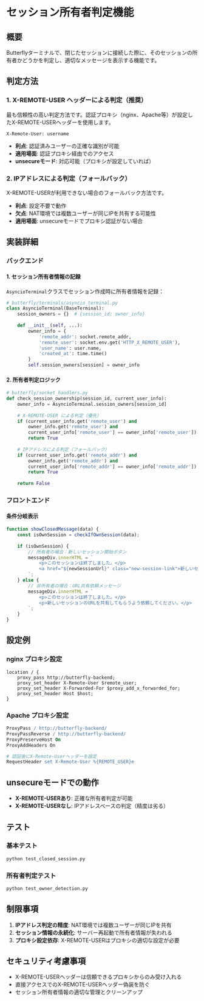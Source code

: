 # セッション所有者判定機能

## 概要

Butterflyターミナルで、閉じたセッションに接続した際に、そのセッションの所有者かどうかを判定し、適切なメッセージを表示する機能です。

## 判定方法

### 1. X-REMOTE-USER ヘッダーによる判定（推奨）

最も信頼性の高い判定方法です。認証プロキシ（nginx、Apache等）が設定したX-REMOTE-USERヘッダーを使用します。

```
X-Remote-User: username
```

- **利点**: 認証済みユーザーの正確な識別が可能
- **適用場面**: 認証プロキシ経由でのアクセス
- **unsecureモード**: 対応可能（プロキシが設定していれば）

### 2. IPアドレスによる判定（フォールバック）

X-REMOTE-USERが利用できない場合のフォールバック方法です。

- **利点**: 設定不要で動作
- **欠点**: NAT環境では複数ユーザーが同じIPを共有する可能性
- **適用場面**: unsecureモードでプロキシ認証がない場合

## 実装詳細

### バックエンド

#### 1. セッション所有者情報の記録

`AsyncioTerminal`クラスでセッション作成時に所有者情報を記録：

```python
# butterfly/terminals/asyncio_terminal.py
class AsyncioTerminal(BaseTerminal):
    session_owners = {}  # {session_id: owner_info}
    
    def __init__(self, ...):
        owner_info = {
            'remote_addr': socket.remote_addr,
            'remote_user': socket.env.get('HTTP_X_REMOTE_USER'),
            'user_name': user.name,
            'created_at': time.time()
        }
        self.session_owners[session] = owner_info
```

#### 2. 所有者判定ロジック

```python
# butterfly/socket_handlers.py
def check_session_ownership(session_id, current_user_info):
    owner_info = AsyncioTerminal.session_owners[session_id]
    
    # X-REMOTE-USER による判定（優先）
    if (current_user_info.get('remote_user') and 
        owner_info.get('remote_user') and
        current_user_info['remote_user'] == owner_info['remote_user']):
        return True
    
    # IPアドレスによる判定（フォールバック）
    if (current_user_info.get('remote_addr') and 
        owner_info.get('remote_addr') and
        current_user_info['remote_addr'] == owner_info['remote_addr']):
        return True
    
    return False
```

### フロントエンド

#### 条件分岐表示

```javascript
function showClosedMessage(data) {
    const isOwnSession = checkIfOwnSession(data);
    
    if (isOwnSession) {
        // 所有者の場合：新しいセッション開始ボタン
        messageDiv.innerHTML = `
            <p>このセッションは終了しました。</p>
            <a href="${newSessionUrl}" class="new-session-link">新しいセッションを開始する</a>
        `;
    } else {
        // 非所有者の場合：URL共有依頼メッセージ
        messageDiv.innerHTML = `
            <p>このセッションは終了しました。</p>
            <p>新しいセッションのURLを共有してもらうよう依頼してください。</p>
        `;
    }
}
```

## 設定例

### nginx プロキシ設定

```nginx
location / {
    proxy_pass http://butterfly-backend;
    proxy_set_header X-Remote-User $remote_user;
    proxy_set_header X-Forwarded-For $proxy_add_x_forwarded_for;
    proxy_set_header Host $host;
}
```

### Apache プロキシ設定

```apache
ProxyPass / http://butterfly-backend/
ProxyPassReverse / http://butterfly-backend/
ProxyPreserveHost On
ProxyAddHeaders On

# 認証後にX-Remote-Userヘッダーを設定
RequestHeader set X-Remote-User %{REMOTE_USER}e
```

## unsecureモードでの動作

- **X-REMOTE-USERあり**: 正確な所有者判定が可能
- **X-REMOTE-USERなし**: IPアドレスベースの判定（精度は劣る）

## テスト

### 基本テスト
```bash
python test_closed_session.py
```

### 所有者判定テスト
```bash
python test_owner_detection.py
```

## 制限事項

1. **IPアドレス判定の精度**: NAT環境では複数ユーザーが同じIPを共有
2. **セッション情報の永続化**: サーバー再起動で所有者情報が失われる
3. **プロキシ設定依存**: X-REMOTE-USERはプロキシの適切な設定が必要

## セキュリティ考慮事項

- X-REMOTE-USERヘッダーは信頼できるプロキシからのみ受け入れる
- 直接アクセスでのX-REMOTE-USERヘッダー偽装を防ぐ
- セッション所有者情報の適切な管理とクリーンアップ